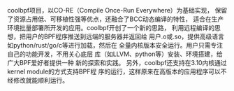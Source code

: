 coolbpf项目，以CO-RE（Compile Once-Run Everywhere）为基础实现，
保留了资源占用低、可移植性强等优点，还融合了BCC动态编译的特性，
适合在生产环境批量部署所开发的应用。coolbpf开创了一个新的思路，
利用远程编译的思想，把用户的BPF程序推送到远端的服务器并返回给
用户.o或.so，提供高级语言如python/rust/go/c等进行加载，然后在
全量内核版本安全运行。用户只需专注自己的功能开发，不用关心底层
库（如LLVM、python等）安装、环境搭建，给广大BPF爱好者提供一种
新的探索和实践。
另外，coolbpf还支持在3.10内核通过kernel module的方式支持BPF程
序的运行，这样原来在高版本的应用程序可以不经修改就能顺利运行。
